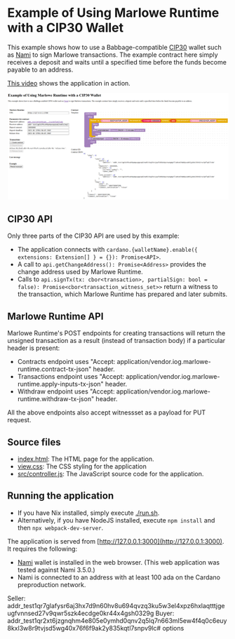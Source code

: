 # Example of Using Marlowe Runtime with a CIP30 Wallet

This example shows how to use a Babbage-compatible [CIP30](https://github.com/cardano-foundation/CIPs/tree/master/CIP-0030) wallet such as [Nami](https://namiwallet.io/) to sign Marlowe transactions. The example contract here simply receives a deposit and waits until a specified time before the funds become payable to an address.

[This video](https://youtu.be/EsILiHiNZWk) shows the application in action.

![Screenshot of example application](screenshot.png)


## CIP30 API

Only three parts of the CIP30 API are used by this example:

- The application connects with `cardano.{walletName}.enable({ extensions: Extension[] } = {}): Promise<API>`.
- A call to `api.getChangeAddress(): Promise<Address>` provides the change address used by Marlowe Runtime.
- Calls to `api.signTx(tx: cbor<transaction>, partialSign: bool = false): Promise<cbor<transaction_witness_set>>` return a witness to the transaction, which Marlowe Runtime has prepared and later submits.


## Marlowe Runtime API

Marlowe Runtime's POST endpoints for creating transactions will return the unsigned transaction as a result (instead of transaction body) if a particular header is present:

- Contracts endpoint uses "Accept: application/vendor.iog.marlowe-runtime.contract-tx-json" header.
- Transactions endpoint uses "Accept: application/vendor.iog.marlowe-runtime.apply-inputs-tx-json" header.
- Withdraw endpoint uses "Accept: application/vendor.iog.marlowe-runtime.withdraw-tx-json" header.

All the above endpoints also accept witnessset as a payload for PUT request.


## Source files

- [index.html](index.html): The HTML page for the application.
- [view.css](view.css): The CSS styling for the application
- [src/controller.js](src/controller.js): The JavaScript source code for the application.


## Running the application

- If you have Nix installed, simply execute [./run.sh](run.sh).
- Alternatively, if you have NodeJS installed, execute `npm install` and then `npx webpack-dev-server`.

The application is served from [http://127.0.0.1:3000](http://127.0.0.1:3000). It requires the following:

- [Nami](https://namiwallet.io/) wallet is installed in the web browser. (This web application was tested against Nami 3.5.0.)
- Nami is connected to an address with at least 100 ada on the Cardano preproduction network.

Seller: addr_test1qr7glafysr6aj3hx7d9n60hv8u694qvzq3ku5w3el4xpz6hxlaqtttjgeugfvnnsed27v9qwr5szk4ecdge0kr44x4gsh0329g
Buyer: addr_test1qr2xt6jzgnqhm4e805e0ymhd0qnv2q5lq7n663ml5ew4f4q0c6euy8kxl3w8r9tvjsd5wg40x76f6f9ak2y835kqtl7snpv9lc# options
